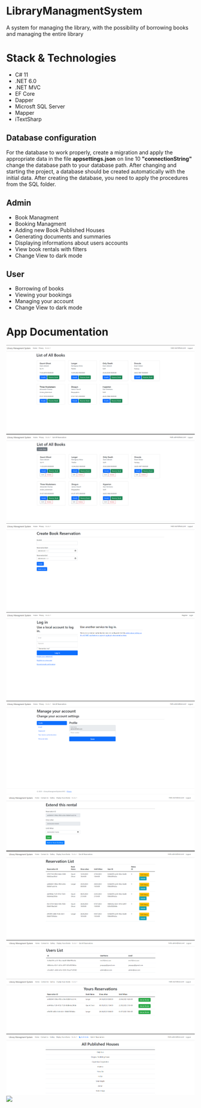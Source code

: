 # LibraryManagmentSystem
A system for managing the library, with the possibility of borrowing books and managing the entire library

# Stack & Technologies
- C# 11
- .NET 6.0
- .NET MVC
- EF Core
- Dapper
- Microsft SQL Server
- Mapper
- iTextSharp

## Database configuration
For the database to work properly, create a migration and apply the appropriate data in the file <b>appsettings.json</b> on line 10 <b>"connectionString"</b> change the database path to your database path.
After changing and starting the project, a database should be created automatically with the initial data.
After creating the database, you need to apply the procedures from the SQL folder.

## Admin
- Book Managment
- Booking Managment
- Adding new Book Published Houses
- Generating documents and summaries
- Displaying informations about users accounts
- View book rentals with filters
- Change View to dark mode

## User
- Borrowing of books
- Viewing your bookings
- Managing your account
- Change View to dark mode

# App Documentation
![](/git_images/BookList.PNG)
![](/git_images/BooksAdminPanel.PNG)
![](/git_images/CreateReservation.PNG)
![](/git_images/LoginPanel.PNG)
![](/git_images/AccountSettings.PNG)
![](/git_images/ExtendRental.PNG)
![](/git_images/ReservationList.PNG)
![](/git_images/UsersList.PNG)
![](/git_images/YoursReservations.PNG)
![](/git_images/PublishedHouses.PNG)
![](/git_images/CreatingPublishHouse.PNG)